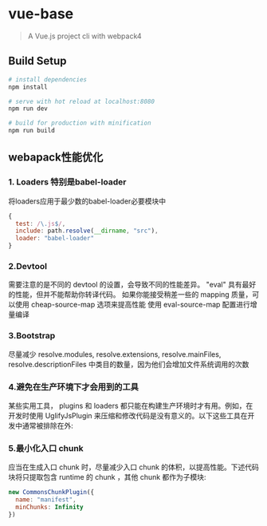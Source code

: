 # vue-base 
> A Vue.js project cli with webpack4

## Build Setup

``` bash
# install dependencies
npm install

# serve with hot reload at localhost:8080
npm run dev

# build for production with minification
npm run build

```

## webapack性能优化
### 1. Loaders 特别是babel-loader
将loaders应用于最少数的babel-loader必要模块中
```js
{
  test: /\.js$/,
  include: path.resolve(__dirname, "src"),
  loader: "babel-loader"
}
```
### 2.Devtool
需要注意的是不同的 devtool 的设置，会导致不同的性能差异。
"eval" 具有最好的性能，但并不能帮助你转译代码。
如果你能接受稍差一些的 mapping 质量，可以使用 cheap-source-map 选项来提高性能
使用 eval-source-map 配置进行增量编译

### 3.Bootstrap
尽量减少 resolve.modules, resolve.extensions, resolve.mainFiles, resolve.descriptionFiles 中类目的数量，因为他们会增加文件系统调用的次数

### 4.避免在生产环境下才会用到的工具
某些实用工具， plugins 和 loaders 都只能在构建生产环境时才有用。例如，在开发时使用 UglifyJsPlugin 来压缩和修改代码是没有意义的。以下这些工具在开发中通常被排除在外:

### 5.最小化入口 chunk
应当在生成入口 chunk 时，尽量减少入口 chunk 的体积，以提高性能。下述代码块将只提取包含 runtime 的 chunk ，其他 chunk 都作为子模块:
```js
new CommonsChunkPlugin({
  name: "manifest",
  minChunks: Infinity
})
```

